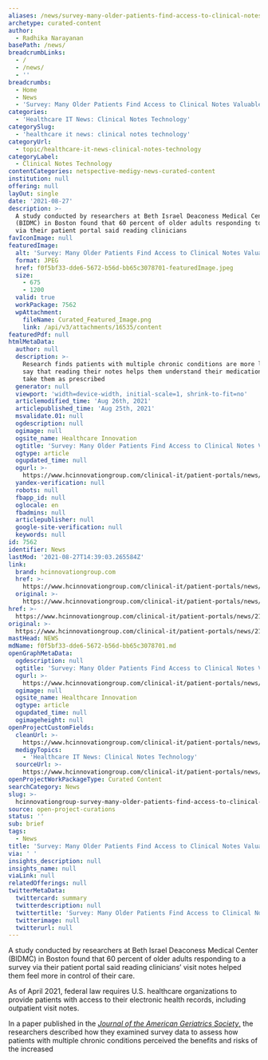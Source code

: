 ```yaml
---
aliases: /news/survey-many-older-patients-find-access-to-clinical-notes-valuable
archetype: curated-content
author:
  - Radhika Narayanan
basePath: /news/
breadcrumbLinks:
  - /
  - /news/
  - ''
breadcrumbs:
  - Home
  - News
  - 'Survey: Many Older Patients Find Access to Clinical Notes Valuable'
categories:
  - 'Healthcare IT News: Clinical Notes Technology'
categorySlug:
  - 'healthcare it news: clinical notes technology'
categoryUrl:
  - topic/healthcare-it-news-clinical-notes-technology
categoryLabel:
  - Clinical Notes Technology
contentCategories: netspective-medigy-news-curated-content
institution: null
offering: null
layOut: single
date: '2021-08-27'
description: >-
  A study conducted by researchers at Beth Israel Deaconess Medical Center
  (BIDMC) in Boston found that 60 percent of older adults responding to a survey
  via their patient portal said reading clinicians
favIconImage: null
featuredImage:
  alt: 'Survey: Many Older Patients Find Access to Clinical Notes Valuable'
  format: JPEG
  href: f0f5bf33-dde6-5672-b56d-bb65c3078701-featuredImage.jpeg
  size:
    - 675
    - 1200
  valid: true
  workPackage: 7562
  wpAttachment:
    fileName: Curated_Featured_Image.png
    link: /api/v3/attachments/16535/content
featuredPdf: null
htmlMetaData:
  author: null
  description: >-
    Research finds patients with multiple chronic conditions are more likely to
    say that reading their notes helps them understand their medications and
    take them as prescribed
  generator: null
  viewport: 'width=device-width, initial-scale=1, shrink-to-fit=no'
  articlemodified_time: 'Aug 26th, 2021'
  articlepublished_time: 'Aug 25th, 2021'
  msvalidate.01: null
  ogdescription: null
  ogimage: null
  ogsite_name: Healthcare Innovation
  ogtitle: 'Survey: Many Older Patients Find Access to Clinical Notes Valuable'
  ogtype: article
  ogupdated_time: null
  ogurl: >-
    https://www.hcinnovationgroup.com/clinical-it/patient-portals/news/21235853/survey-many-older-patients-find-access-to-clinical-notes-valuable
  yandex-verification: null
  robots: null
  fbapp_id: null
  oglocale: en
  fbadmins: null
  articlepublisher: null
  google-site-verification: null
  keywords: null
id: 7562
identifier: News
lastMod: '2021-08-27T14:39:03.265584Z'
link:
  brand: hcinnovationgroup.com
  href: >-
    https://www.hcinnovationgroup.com/clinical-it/patient-portals/news/21235853/survey-many-older-patients-find-access-to-clinical-notes-valuable
  original: >-
    https://www.hcinnovationgroup.com/clinical-it/patient-portals/news/21235853/survey-many-older-patients-find-access-to-clinical-notes-valuable
href: >-
  https://www.hcinnovationgroup.com/clinical-it/patient-portals/news/21235853/survey-many-older-patients-find-access-to-clinical-notes-valuable
original: >-
  https://www.hcinnovationgroup.com/clinical-it/patient-portals/news/21235853/survey-many-older-patients-find-access-to-clinical-notes-valuable
mastHead: NEWS
mdName: f0f5bf33-dde6-5672-b56d-bb65c3078701.md
openGraphMetaData:
  ogdescription: null
  ogtitle: 'Survey: Many Older Patients Find Access to Clinical Notes Valuable'
  ogurl: >-
    https://www.hcinnovationgroup.com/clinical-it/patient-portals/news/21235853/survey-many-older-patients-find-access-to-clinical-notes-valuable
  ogimage: null
  ogsite_name: Healthcare Innovation
  ogtype: article
  ogupdated_time: null
  ogimageheight: null
openProjectCustomFields:
  cleanUrl: >-
    https://www.hcinnovationgroup.com/clinical-it/patient-portals/news/21235853/survey-many-older-patients-find-access-to-clinical-notes-valuable
  medigyTopics:
    - 'Healthcare IT News: Clinical Notes Technology'
  sourceUrl: >-
    https://www.hcinnovationgroup.com/clinical-it/patient-portals/news/21235853/survey-many-older-patients-find-access-to-clinical-notes-valuable
openProjectWorkPackageType: Curated Content
searchCategory: News
slug: >-
  hcinnovationgroup-survey-many-older-patients-find-access-to-clinical-notes-valuable
source: open-project-curations
status: ''
sub: brief
tags:
  - News
title: 'Survey: Many Older Patients Find Access to Clinical Notes Valuable'
via: ' '
insights_description: null
insights_name: null
viaLink: null
relatedOfferings: null
twitterMetaData:
  twittercard: summary
  twitterdescription: null
  twittertitle: 'Survey: Many Older Patients Find Access to Clinical Notes Valuable'
  twitterimage: null
  twitterurl: null
---
```

<p>A study conducted by researchers at Beth Israel Deaconess Medical Center (BIDMC) in Boston found that 60 percent of older adults responding to a survey via their patient portal said reading clinicians’ visit notes helped them feel more in control of their care.</p><p>As of April 2021, federal law requires U.S. healthcare organizations to provide patients with access to their electronic health records, including outpatient visit notes.</p><p>In a paper published in the <a href="https://agsjournals.onlinelibrary.wiley.com/doi/10.1111/jgs.17406"><i>Journal of the American Geriatrics Society</i>,</a> the researchers described how they examined survey data to assess how patients with multiple chronic conditions perceived the benefits and risks of the increased</p>